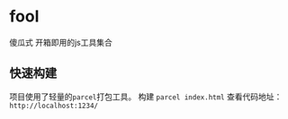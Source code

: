 # fool
傻瓜式 开箱即用的js工具集合

## 快速构建
项目使用了轻量的`parcel`打包工具。
构建 `parcel index.html`
查看代码地址： `http://localhost:1234/`

